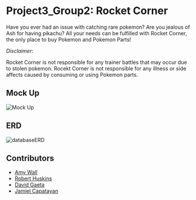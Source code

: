# Project3_Group2: Rocket Corner

Have you ever had an issue with catching rare pokemon? Are you jealous of Ash for having pikachu? All your needs can be fulfilled with Rocket Corner, the only place to buy Pokemon and Pokemon Parts! 

*Disclaimer:*

Rocket Corner is not responsible for any trainer battles that may occur due to stolen pokemon. Rocekt Corner is not responsible for any illness or side affects caused by consuming or using Pokemon parts.

## Mock Up
![Mock Up](https://user-images.githubusercontent.com/26446581/139300802-6134b67d-6904-4173-a21c-6e23a967a77e.png)


## ERD
![databaseERD](https://user-images.githubusercontent.com/41580430/139314856-cb3b446b-3036-4d0c-92fb-a51a9320ccaa.png)


## Contributors
* [Amy Wall](https://github.com/amemariee)
* [Robert Huskins](https://github.com/roberthuskins)
* [David Gaeta](https://github.com/cookiewho)
* [Jamiel Capatayan](https://github.com/MrJKappa)
